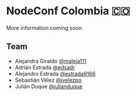 # NodeConf Colombia 🇨🇴

More information coming soon

## Team

- Alejandra Giraldo [@maleja111](https://github.com/maleja111)
- Adrián Estrada [@edsadr](https://github.com/edsadr)
- Alejandro Estrada [@estrada9166](https://github.com/estrada9166)
- Sebastián Vélez [@jvelezpo](https://github.com/jvelezpo)
- Julián Duque [@julianduque](https://github.com/julianduque)
